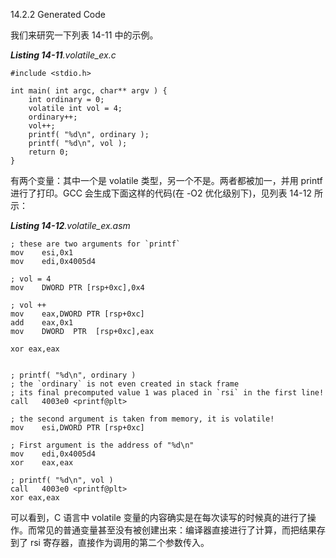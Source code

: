 14.2.2 Generated Code

我们来研究一下列表 14-11 中的示例。

_**Listing 14-11**.volatile\_ex.c_

```
#include <stdio.h>

int main( int argc, char** argv ) {
    int ordinary = 0;
    volatile int vol = 4;
    ordinary++;
    vol++;
    printf( "%d\n", ordinary );
    printf( "%d\n", vol );
    return 0;
}
```

有两个变量：其中一个是 volatile 类型，另一个不是。两者都被加一，并用 printf 进行了打印。GCC 会生成下面这样的代码\(在 -O2 优化级别下\)，见列表 14-12 所示：

_**Listing 14-12**.volatile\_ex.asm_

    ; these are two arguments for `printf`
    mov    esi,0x1
    mov    edi,0x4005d4

    ; vol = 4
    mov    DWORD PTR [rsp+0xc],0x4

    ; vol ++
    mov    eax,DWORD PTR [rsp+0xc]
    add    eax,0x1
    mov    DWORD  PTR  [rsp+0xc],eax

    xor eax,eax


    ; printf( "%d\n", ordinary )
    ; the `ordinary` is not even created in stack frame
    ; its final precomputed value 1 was placed in `rsi` in the first line!
    call   4003e0 <printf@plt>

    ; the second argument is taken from memory, it is volatile!
    mov    esi,DWORD PTR [rsp+0xc]

    ; First argument is the address of "%d\n"
    mov    edi,0x4005d4
    xor    eax,eax

    ; printf( "%d\n", vol )
    call   4003e0 <printf@plt>
    xor eax,eax

可以看到，C 语言中 volatile 变量的内容确实是在每次读写的时候真的进行了操作。而常见的普通变量甚至没有被创建出来：编译器直接进行了计算，而把结果存到了 rsi 寄存器，直接作为调用的第二个参数传入。

